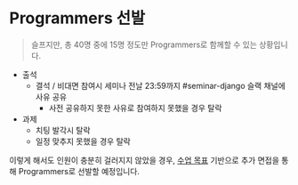 # Programmers 선발

> 슬프지만, 총 40명 중에 15명 정도만 Programmers로 함께할 수 있는 상황입니다.

- 출석
  - 결석 / 비대면 참여시 세미나 전날 23:59까지 #seminar-django 슬랙 채널에 사유 공유
    - 사전 공유하지 못한 사유로 참여하지 못했을 경우 탈락
- 과제
  - 치팅 발각시 탈락
  - 일정 맞추지 못했을 경우 탈락

이렇게 해서도 인원이 충분히 걸러지지 않았을 경우, [수업 목표](./01_%EC%88%98%EC%97%85%20%EB%AA%A9%ED%91%9C.md) 기반으로 추가 면접을 통해 Programmers로 선발할 예정입니다.